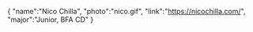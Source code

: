 {
  "name":"Nico Chilla",
  "photo":"nico.gif",
  "link":"https://nicochilla.com/",
  "major":"Junior, BFA CD"
}
